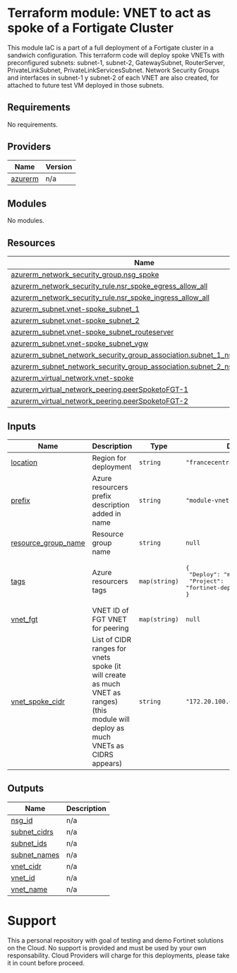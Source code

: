 # Terraform module: VNET to act as spoke of a Fortigate Cluster

This module IaC is a part of a full deployment of a Fortigate cluster in a sandwich configuration. This terraform code will deploy spoke VNETs with preconfigured subnets: subnet-1, subnet-2, GatewaySubnet, RouterServer, PrivateLinkSubnet, PrivateLinkServicesSubnet. Network Security Groups and interfaces in subnet-1 y subnet-2 of each VNET are also created, for attached to future test VM deployed in those subnets.

<!-- BEGIN_TF_DOCS -->
## Requirements

No requirements.

## Providers

| Name | Version |
|------|---------|
| <a name="provider_azurerm"></a> [azurerm](#provider\_azurerm) | n/a |

## Modules

No modules.

## Resources

| Name | Type |
|------|------|
| [azurerm_network_security_group.nsg_spoke](https://registry.terraform.io/providers/hashicorp/azurerm/latest/docs/resources/network_security_group) | resource |
| [azurerm_network_security_rule.nsr_spoke_egress_allow_all](https://registry.terraform.io/providers/hashicorp/azurerm/latest/docs/resources/network_security_rule) | resource |
| [azurerm_network_security_rule.nsr_spoke_ingress_allow_all](https://registry.terraform.io/providers/hashicorp/azurerm/latest/docs/resources/network_security_rule) | resource |
| [azurerm_subnet.vnet-spoke_subnet_1](https://registry.terraform.io/providers/hashicorp/azurerm/latest/docs/resources/subnet) | resource |
| [azurerm_subnet.vnet-spoke_subnet_2](https://registry.terraform.io/providers/hashicorp/azurerm/latest/docs/resources/subnet) | resource |
| [azurerm_subnet.vnet-spoke_subnet_routeserver](https://registry.terraform.io/providers/hashicorp/azurerm/latest/docs/resources/subnet) | resource |
| [azurerm_subnet.vnet-spoke_subnet_vgw](https://registry.terraform.io/providers/hashicorp/azurerm/latest/docs/resources/subnet) | resource |
| [azurerm_subnet_network_security_group_association.subnet_1_nsg_association](https://registry.terraform.io/providers/hashicorp/azurerm/latest/docs/resources/subnet_network_security_group_association) | resource |
| [azurerm_subnet_network_security_group_association.subnet_2_nsg_association](https://registry.terraform.io/providers/hashicorp/azurerm/latest/docs/resources/subnet_network_security_group_association) | resource |
| [azurerm_virtual_network.vnet-spoke](https://registry.terraform.io/providers/hashicorp/azurerm/latest/docs/resources/virtual_network) | resource |
| [azurerm_virtual_network_peering.peerSpoketoFGT-1](https://registry.terraform.io/providers/hashicorp/azurerm/latest/docs/resources/virtual_network_peering) | resource |
| [azurerm_virtual_network_peering.peerSpoketoFGT-2](https://registry.terraform.io/providers/hashicorp/azurerm/latest/docs/resources/virtual_network_peering) | resource |

## Inputs

| Name | Description | Type | Default | Required |
|------|-------------|------|---------|:--------:|
| <a name="input_location"></a> [location](#input\_location) | Region for deployment | `string` | `"francecentral"` | no |
| <a name="input_prefix"></a> [prefix](#input\_prefix) | Azure resourcers prefix description added in name | `string` | `"module-vnet-spoke"` | no |
| <a name="input_resource_group_name"></a> [resource\_group\_name](#input\_resource\_group\_name) | Resource group name | `string` | `null` | no |
| <a name="input_tags"></a> [tags](#input\_tags) | Azure resourcers tags | `map(string)` | <pre>{<br>  "Deploy": "module-vnet-spoke",<br>  "Project": "fortinet-deploy"<br>}</pre> | no |
| <a name="input_vnet_fgt"></a> [vnet\_fgt](#input\_vnet\_fgt) | VNET ID of FGT VNET for peering | `map(string)` | `null` | no |
| <a name="input_vnet_spoke_cidr"></a> [vnet\_spoke\_cidr](#input\_vnet\_spoke\_cidr) | List of CIDR ranges for vnets spoke (it will create as much VNET as ranges) (this module will deploy as much VNETs as CIDRS appears) | `string` | `"172.20.100.0/23"` | no |

## Outputs

| Name | Description |
|------|-------------|
| <a name="output_nsg_id"></a> [nsg\_id](#output\_nsg\_id) | n/a |
| <a name="output_subnet_cidrs"></a> [subnet\_cidrs](#output\_subnet\_cidrs) | n/a |
| <a name="output_subnet_ids"></a> [subnet\_ids](#output\_subnet\_ids) | n/a |
| <a name="output_subnet_names"></a> [subnet\_names](#output\_subnet\_names) | n/a |
| <a name="output_vnet_cidr"></a> [vnet\_cidr](#output\_vnet\_cidr) | n/a |
| <a name="output_vnet_id"></a> [vnet\_id](#output\_vnet\_id) | n/a |
| <a name="output_vnet_name"></a> [vnet\_name](#output\_vnet\_name) | n/a |
<!-- END_TF_DOCS -->

# Support
This a personal repository with goal of testing and demo Fortinet solutions on the Cloud. No support is provided and must be used by your own responsability. Cloud Providers will charge for this deployments, please take it in count before proceed.